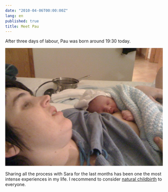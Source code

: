 ```yaml
---
date: "2010-04-06T00:00:00Z"
lang: en
published: true
title: Meet Pau
---
```


After three days of labour, Pau was born around 19:30 today.

![Sara i Pau](/g/sara_i_pau.t.jpg)

Sharing all the process with Sara for the last months has been one the
most intense experiences in my life. I recommend to consider [natural
childbirth][] to everyone.

[natural childbirth]: http://en.wikipedia.org/wiki/Natural_childbirth
